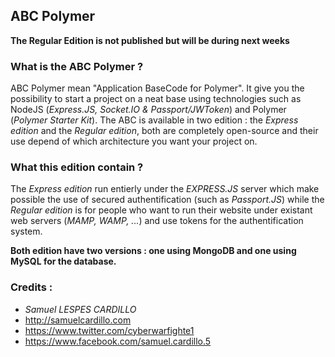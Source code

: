 ## ABC Polymer

**The Regular Edition is not published but will be during next weeks**

### What is the ABC Polymer ?

ABC Polymer mean "Application BaseCode for Polymer". It give you the possibility to start a project on a neat base using technologies such as NodeJS (*Express.JS, Socket.IO & Passport/JWToken*) and Polymer (*Polymer Starter Kit*). The ABC is available in two edition : the *Express edition* and the *Regular edition*, both are completely open-source and their use depend of which architecture you want your project on.

### What this edition contain ?
                  
The *Express edition* run entierly under the *EXPRESS.JS* server which make possible the use of secured authentification (such as *Passport.JS*) while the *Regular edition* is for people who want to run their website under existant web servers (*MAMP, WAMP, ...*) and use tokens for the authentification system.

**Both edition have two versions : one using MongoDB and one using MySQL for the database.**

### Credits :

* *Samuel LESPES CARDILLO*
* http://samuelcardillo.com
* https://www.twitter.com/cyberwarfighte1
* https://www.facebook.com/samuel.cardillo.5
